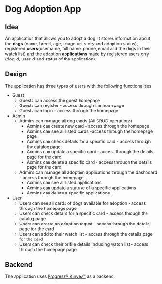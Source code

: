 # Dog Adoption App

## Idea
An application that allows you to adopt a dog. It stores information about the **dogs** (name, breed, age, image url, story and adoption status), registered **users**(username, full name, phone, email and the dogs in their watch list) and the adoption **applications** made by registered users only (dog id, user id and status of the application).

## Design
The application has three types of users with the following functionalities

* Guest
    * Guests can access the guest homepage
    * Guests can register - access through the homepage
    * Guests can login - access through the homepage
* Admin
    * Admins can manage all dog cards (All CRUD operations)
        * Admins can create new card - access through the homepage
        * Admins can see all listed cards -access through the homepage page
        * Admins can check details for a specific card - access through the catalog page
        * Admins can update a specific card - access through the details page for the card
        * Admins can delete a specific card - access through the details page for the card
    * Admins can manage all adoption applications through the dashboard - access through the homepage
        * Admins can see all listed applications
        * Admins can update a statuse of a specific applications
        * Admins can delete a specific applications
* User
    * Users can see all cards of dogs available for adoption - access through the homepage page
    * Users can check details for a specific card - access through the catalog page
    * Users can create an adoption requst - access through the details page for the card
    * Users can add to their watch list - access through the details page for the card
    * Users can check their prifile details including watch list - access through the homepage page

## Backend
The application uses [Progress® Kinvey™](https://www.progress.com/kinvey "Progress® Kinvey™") as a backend. 



